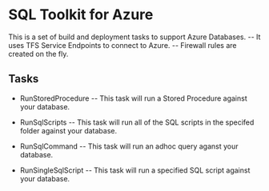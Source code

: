 # SQL Toolkit for Azure

This is a set of build and deployment tasks to support Azure Databases.
-- It uses TFS Service Endpoints to connect to Azure.
-- Firewall rules are created on the fly.
   
## Tasks

- RunStoredProcedure
-- This task will run a Stored Procedure against your database.

- RunSqlScripts
-- This task will run all of the SQL scripts in the specifed folder against your database.

- RunSqlCommand
-- This task will run an adhoc query aganst your database.

- RunSingleSqlScript
-- This task will run a specified SQL script against your database.